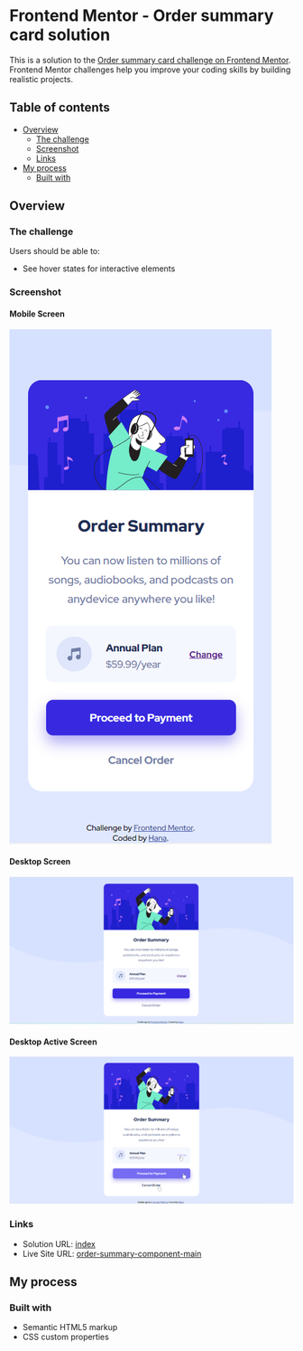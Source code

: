 # Frontend Mentor - Order summary card solution

This is a solution to the [Order summary card challenge on Frontend Mentor](https://www.frontendmentor.io/challenges/order-summary-component-QlPmajDUj). Frontend Mentor challenges help you improve your coding skills by building realistic projects. 

## Table of contents

- [Overview](#overview)
  - [The challenge](#the-challenge)
  - [Screenshot](#screenshot)
  - [Links](#links)
- [My process](#my-process)
  - [Built with](#built-with)



## Overview

### The challenge

Users should be able to:

- See hover states for interactive elements

### Screenshot
#### Mobile Screen
<img src="images/mobile.png">

#### Desktop Screen
<img src="images/desktop.png">

#### Desktop Active Screen
<img src="images/activedesktop.png">


### Links

- Solution URL: [index](https://github.com/hanaS98/order-summary-component-main/blob/main/index.html)
- Live Site URL: [order-summary-component-main](https://hanas98.github.io/order-summary-component-main/)

## My process

### Built with

- Semantic HTML5 markup
- CSS custom properties



